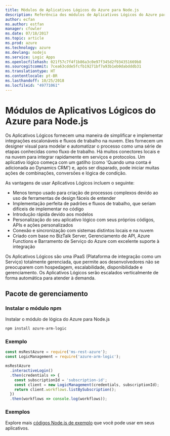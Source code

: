```yaml
---
title: Módulos de Aplicativos Lógicos do Azure para Node.js
description: Referência dos módulos de Aplicativos Lógicos do Azure para Node.js
author: ecfan
ms.author: estfan
manager: cfowler
ms.date: 07/18/2017
ms.topic: article
ms.prod: azure
ms.technology: azure
ms.devlang: nodejs
ms.service: Logic Apps
ms.openlocfilehash: 021f57c7f4f1b86a3c0e97f345d2f934351669b8
ms.sourcegitcommit: 7cea63cdde5fcfb19271bf7a93b1eb0dabdddb31
ms.translationtype: HT
ms.contentlocale: pt-BR
ms.lasthandoff: 10/25/2018
ms.locfileid: "49771061"
---
```

# <a name="azure-logic-apps-modules-for-nodejs"></a>Módulos de Aplicativos Lógicos do Azure para Node.js

Os Aplicativos Lógicos fornecem uma maneira de simplificar e implementar integrações escalonáveis e fluxos de trabalho na nuvem. Eles fornecem um designer visual para modelar e automatizar o processo como uma série de etapas conhecidas como fluxo de trabalho. Há muitos conectores locais e na nuvem para integrar rapidamente em serviços e protocolos. Um aplicativo lógico começa com um gatilho (como 'Quando uma conta é adicionada ao Dynamics CRM') e, após ser disparado, pode iniciar muitas ações de combinações, conversões e lógica de condição.

As vantagens de usar Aplicativos Lógicos incluem o seguinte:
- Menos tempo usado para criação de processos complexos devido ao uso de ferramentas de design fáceis de entender
- Implementação perfeita de padrões e fluxos de trabalho, que seriam difíceis de implementar no código
- Introdução rápida devido aos modelos
- Personalização do seu aplicativo lógico com seus próprios códigos, APIs e ações personalizados
- Conexão e sincronização com sistemas distintos locais e na nuvem
- Criado com base no BizTalk Server, Gerenciamento de API, Azure Functions e Barramento de Serviço do Azure com excelente suporte à integração

Os Aplicativos Lógicos são uma iPaaS (Plataforma de integração como um Serviço) totalmente gerenciada, que permite aos desenvolvedores não se preocuparem com hospedagem, escalabilidade, disponibilidade e gerenciamento. Os Aplicativos Lógicos serão escalados verticalmente de forma automática para atender à demanda.

## <a name="management-package"></a>Pacote de gerenciamento

### <a name="install-the-npm-module"></a>Instalar o módulo npm

Instalar o módulo de lógica do Azure para Node.js

```bash
npm install azure-arm-logic
```

### <a name="example"></a>Exemplo

```javascript
const msRestAzure = require('ms-rest-azure');
const LogicManagement = require('azure-arm-logic');

msRestAzure
  .interactiveLogin()
  .then(credentials => {
    const subscriptionId = 'subscription-id';
    const client = new LogicManagement(credentials, subscriptionId);
    return client.workflows.listBySubscription();
  })
  .then(workflows => console.log(workflows));
```

### <a name="samples"></a>Exemplos

Explore mais [códigos Node.js de exemplo](https://azure.microsoft.com/resources/samples/?platform=nodejs) que você pode usar em seus aplicativos.
